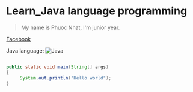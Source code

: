 # Learn_Java language programming
> My name is Phuoc Nhat, I'm junior year.


[Facebook](https://www.facebook.com/profile.php?id=100009085302810 "Phuoc Nhat")

Java language:  ![Java](https://img.icons8.com/color/50/000000/java-coffee-cup-logo.png)


 ```Java
 
 public static void main(String[] args)
 {
      System.out.println("Hello world");
 }
 ```

